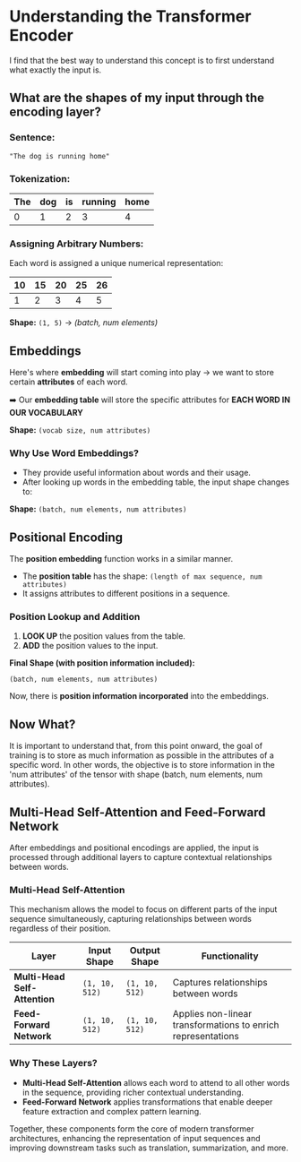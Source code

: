 # Understanding the Transformer Encoder

I find that the best way to understand this concept is to first understand what exactly the input is.

## What are the shapes of my input through the encoding layer?

### Sentence:
```plaintext
"The dog is running home"
```

### Tokenization:
| The  | dog  | is  | running  | home  |
|------|------|-----|----------|------|
| 0    | 1    | 2   | 3        | 4    |

### Assigning Arbitrary Numbers:
Each word is assigned a unique numerical representation:

| 10   | 15   | 20   | 25   | 26   |
|------|------|------|------|------|
| 1    | 2    | 3    | 4    | 5    |

**Shape:** `(1, 5)` → *(batch, num elements)*

## Embeddings
Here's where **embedding** will start coming into play → we want to store certain **attributes** of each word.

➡️ Our **embedding table** will store the specific attributes for **EACH WORD IN OUR VOCABULARY**

**Shape:** `(vocab size, num attributes)`

### Why Use Word Embeddings?
- They provide useful information about words and their usage.
- After looking up words in the embedding table, the input shape changes to:

**Shape:** `(batch, num elements, num attributes)`

## Positional Encoding
The **position embedding** function works in a similar manner. 

- The **position table** has the shape: `(length of max sequence, num attributes)`
- It assigns attributes to different positions in a sequence.

### Position Lookup and Addition
1. **LOOK UP** the position values from the table.
2. **ADD** the position values to the input.

**Final Shape (with position information included):**
```plaintext
(batch, num elements, num attributes)
```

Now, there is **position information incorporated** into the embeddings.

## Now What?
It is important to understand that, from this point onward, the goal of training is to store as much information as possible in the attributes of a specific word. In other words, the objective is to store information in the 'num attributes' of the tensor with shape (batch, num elements, num attributes).

## Multi-Head Self-Attention and Feed-Forward Network
After embeddings and positional encodings are applied, the input is processed through additional layers to capture contextual relationships between words.

### Multi-Head Self-Attention
This mechanism allows the model to focus on different parts of the input sequence simultaneously, capturing relationships between words regardless of their position.

| Layer                      | Input Shape    | Output Shape   | Functionality                                       |
|----------------------------|---------------|---------------|---------------------------------------------------|
| **Multi-Head Self-Attention** | `(1, 10, 512)` | `(1, 10, 512)` | Captures relationships between words              |
| **Feed-Forward Network**   | `(1, 10, 512)` | `(1, 10, 512)` | Applies non-linear transformations to enrich representations |

### Why These Layers?
- **Multi-Head Self-Attention** allows each word to attend to all other words in the sequence, providing richer contextual understanding.
- **Feed-Forward Network** applies transformations that enable deeper feature extraction and complex pattern learning.

Together, these components form the core of modern transformer architectures, enhancing the representation of input sequences and improving downstream tasks such as translation, summarization, and more.
